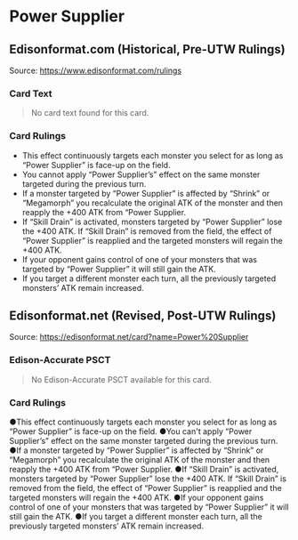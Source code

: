 # Power Supplier

## Edisonformat.com (Historical, Pre-UTW Rulings)

Source: https://www.edisonformat.com/rulings

### Card Text

> No card text found for this card.

### Card Rulings

*   This effect continuously targets each monster you select for as long as “Power Supplier” is face-up on the field.
*   You cannot apply “Power Supplier’s” effect on the same monster targeted during the previous turn.
*   If a monster targeted by “Power Supplier” is affected by “Shrink” or “Megamorph” you recalculate the original ATK of the monster and then reapply the +400 ATK from “Power Supplier.
*   If “Skill Drain” is activated, monsters targeted by “Power Supplier” lose the +400 ATK. If “Skill Drain” is removed from the field, the effect of “Power Supplier” is reapplied and the targeted monsters will regain the +400 ATK.
*   If your opponent gains control of one of your monsters that was targeted by “Power Supplier” it will still gain the ATK.
*   If you target a different monster each turn, all the previously targeted monsters’ ATK remain increased.

## Edisonformat.net (Revised, Post-UTW Rulings)

Source: https://edisonformat.net/card?name=Power%20Supplier

### Edison-Accurate PSCT

> No Edison-Accurate PSCT available for this card.

### Card Rulings

●This effect continuously targets each monster you select for as long as “Power Supplier” is face-up on the field.
●You can't apply “Power Supplier’s” effect on the same monster targeted during the previous turn.
●If a monster targeted by “Power Supplier” is affected by “Shrink” or “Megamorph” you recalculate the original ATK of the monster and then reapply the +400 ATK from “Power Supplier.
●If “Skill Drain” is activated, monsters targeted by “Power Supplier” lose the +400 ATK. If “Skill Drain” is removed from the field, the effect of “Power Supplier” is reapplied and the targeted monsters will regain the +400 ATK.
●If your opponent gains control of one of your monsters that was targeted by “Power Supplier” it will still gain the ATK.
●If you target a different monster each turn, all the previously targeted monsters’ ATK remain increased.
            